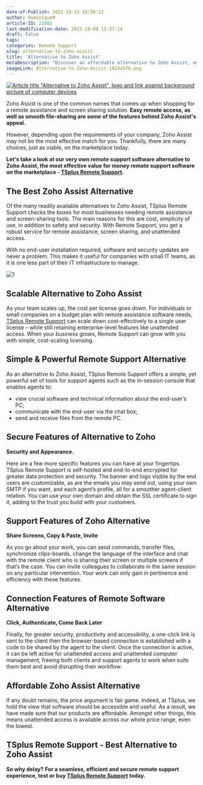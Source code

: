 ```yaml
---
date-of-Publish: 2022-10-13 15:58:12
author: DominiqueM
article-ID: 23882
last-modification-date: 2023-10-09 12:37:14
draft: False
tags: 
categories: Remote Support
slug: alternative-to-zoho-assist
title: 'Alternative to Zoho Assist'
metaDescription: "Discover an affordable alternative to Zoho Assist, one of the common names amongst remote assistance and screen sharing solutions."
imageLink: Alternative-to-Zoho-Assist-1024x576.png
---
```

[![Article title "Alternative to Zoho Assist", logo and link against background picture of computer devices](/images/Alternative-to-Zoho-Assist-1024x576.png)](https://tsplus.net/remote-support/) 

Zoho Assist is one of the common names that comes up when shopping for a remote assistance and screen sharing solution. **Easy remote access, as well as smooth file-sharing are some of the features behind Zoho Assist's appeal.** 

However, depending upon the requirements of your company, Zoho Assist may not be the most effective match for you. Thankfully, there are many choices, just as viable, on the marketplace today.

**Let's take a look at our very own remote support software alternative to Zoho Assist, the most effective value for money remote support software on the marketplace - [TSplus Remote Support](https://tsplus.net/remote-support/).**
## The Best Zoho Assist Alternative


Of the many readily available alternatives to Zoho Assist, TSplus Remote Support checks the boxes for most businesses needing remote assistance and screen-sharing tools. The main reasons for this are cost, simplicity of use, in addition to safety and security. With Remote Support, you get a robust service for remote assistance, screen sharing, and unattended access.


With no end-user installation required, software and security updates are never a problem. This makes it useful for companies with small IT teams, as it is one less part of their IT infrastructure to manage.

![1](https://github.com/amineBoukhari/TSplus-content/assets/146739783/19a5bb6c-4d8b-4dca-95f2-e19dafa624e7)

## Scalable Alternative to Zoho Assist


As your team scales up, the cost per license goes down. For individuals or small companies on a budget plan with remote assistance software needs, [TSplus Remote Support](https://tsplus.net/pricing/remote-support/) can scale down cost-effectively to a single user license – while still retaining enterprise-level features like unattended access. When your business grows, Remote Support can grow with you with simple, cost-scaling licensing.


## Simple & Powerful Remote Support Alternative


As an alternative to Zoho Assist, TSplus Remote Support offers a simple, yet powerful set of tools for support agents such as the in-session console that enables agents to:


* view crucial software and technical information about the end-user’s PC;
* communicate with the end-user via the chat box;
* send and receive files from the remote PC.


## Secure Features of Alternative to Zoho


**Security and Appearance.**


Here are a few more specific features you can have at your fingertips. TSplus Remote Support is self-hosted and end-to-end encrypted for greater data protection and security. The banner and logo visible by the end users are customizable, as are the emails you may send out, using your own SMTP if you want, and each agent’s profile, all for a smoother agent-client relation. You can use your own domain and obtain the SSL certificate to sign it, adding to the trust you build with your customers.


## Support Features of Zoho Alternative


**Share Screens, Copy & Paste, Invite**


As you go about your work, you can send commands, transfer files, synchronize clips-boards, change the language of the interface and chat with the remote client who is sharing their screen or multiple screens if that’s the case. You can invite colleagues to collaborate in the same session on any particular intervention. Your work can only gain in pertinence and efficiency with these features.


## Connection Features of Remote Software Alternative


**Click, Authenticate, Come Back Later**


Finally, for greater security, productivity and accessibility, a one-click link is sent to the client then the browser-based connection is established with a code to be shared by the agent to the client. Once the connection is active, it can be left active for unattended access and unattended computer management, freeing both clients and support agents to work when suits them best and avoid disrupting their workflow.


## Affordable Zoho Assist Alternative


If any doubt remains, the price argument is fair game. Indeed, at TSplus, we hold the view that software should be accessible and useful. As a result, we have made sure that our products are affordable. Amongst other things, this means unattended access is available across our whole price range, even the lowest.


## TSplus Remote Support - Best Alternative to Zoho Assist


**So why delay?** **For a seamless, efficient and secure remote support experience, test or buy [TSplus Remote Support](https://tsplus.net/remote-support/features/) today.**


